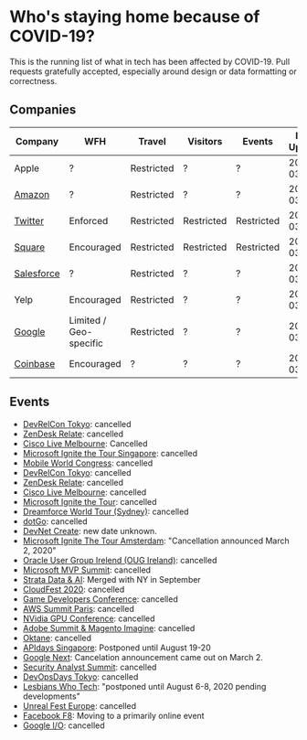 # Who's staying home because of COVID-19?

This is the running list of what in tech has been affected by COVID-19. Pull requests gratefully accepted, especially around design or data formatting or correctness.

## Companies

| Company | WFH | Travel | Visitors | Events | Last Update |
| --- | --- | --- | --- | --- | --- | 
| Apple | ? | Restricted | ? | ? | 2020-03-03 |
| [Amazon](https://www.businessinsider.com/companies-asking-employees-to-work-from-home-due-to-coronavirus-2020#amazon-told-business-insider-that-its-restricting-travel-to-and-from-china-until-further-notice-those-who-must-travel-have-to-work-from-home-for-two-weeks-after-their-trip-1) | ? | Restricted | ? | ? | 2020-03-03 |
| [Twitter](https://blog.twitter.com/en_us/topics/company/2020/keeping-our-employees-and-partners-safe-during-coronavirus.html) | Enforced | Restricted | Restricted | Restricted | 2020-03-03 |
| [Square](https://twitter.com/zamosta/status/1234658276781912064) | Encouraged | Restricted | Restricted | Restricted | 2020-03-03 |
| [Salesforce](https://www.salesforce.com/blog/2020/03/safety-and-wellbeing-those-around-you.html) | ? | Restricted | ? | ? | 2020-03-03 |
| Yelp | Encouraged | Restricted | ? | ? | 2020-03-03 |
| [Google](https://www.theguardian.com/world/2020/mar/04/coronavirus-google-tech-dublin-twitter-work-from-home#maincontent) | Limited / Geo-specific | Restricted | ? | ? | 2020-03-03 |
| [Coinbase](https://docs.google.com/document/d/1SRP4dnVCvKB7A5WXrESe-cL51i6_cg5nNGLNld6qch0/edit) | Encouraged | ? | ? | ? | 2020-03-03 |

## Events

- [DevRelCon Tokyo](https://tokyo-2020.devrel.net/information/2020/02/13/devrelcon-tokyo-has-canceled_en.html): cancelled
- [ZenDesk Relate](https://www.miamiherald.com/news/business/tourism-cruises/article240801336.html): cancelled
- [Cisco Live Melbourne](https://www.ciscolive.com/apjc.html): Cancelled
- [Microsoft Ignite the Tour Singapore](https://www.microsoft.com/en-sg/ignite-the-tour/singapore): cancelled
- [Mobile World Congress](https://www.mwcbarcelona.com/gsma-statement-on-mwc-2020/): cancelled
- [DevRelCon Tokyo](https://tokyo-2020.devrel.net/information/2020/02/13/devrelcon-tokyo-has-canceled_en.html): cancelled
- [ZenDesk Relate](https://www.miamiherald.com/news/business/tourism-cruises/article240801336.html): cancelled
- [Cisco Live Melbourne](https://www.ciscolive.com/apjc.html): cancelled
- [Microsoft Ignite the Tour](https://www.microsoft.com/de-ch/ignite-the-tour/zurich): cancelled
- [Dreamforce World Tour (Sydney)](https://www.arnnet.com.au/article/671175/salesforce-world-tour-sydney-goes-digital-amid-coronavirus-fears/): cancelled
- [dotGo](https://twitter.com/dotGoEu/status/1234767083369639937): cancelled
- [DevNet Create](https://developer.cisco.com/devnetcreate/2020/,Postponed): new date unknown.
- [Microsoft Ignite The Tour Amsterdam](https://www.microsoft.com/nl-nl/ignite-the-tour/amsterdam): "Cancellation announced March 2, 2020"
- [Oracle User Group Irelend (OUG Ireland)](https://twitter.com/MDWidlake/status/1234864869377216515): cancelled
- [Microsoft MVP Summit](https://www.geekwire.com/2020/microsoft-cancels-mvp-summit-due-coronavirus-outbreak-seattle-area/): cancelled
- [Strata Data & AI](https://conferences.oreilly.com/strata-data-ai/stai-ca): Merged with NY in September
- [CloudFest 2020](https://www.cloudfest.com/): cancelled
- [Game Developers Conference](https://www.gdconf.com/news/important-gdc-2020-update): cancelled
- [AWS Summit Paris](https://aws.amazon.com/fr/events/summits/paris/): cancelled
- [NVidia GPU Conference](https://www.theverge.com/2020/3/2/21161635/nvidias-gpu-technology-conference-gtc-online-only-coronavirus): cancelled
- [Adobe Summit & Magento Imagine](https://www.adobe.com/summit.html): cancelled
- [Oktane](https://www.oktane20.com/health-safety): cancelled
- [APIdays Singapore](https://www.apidays.co/singapore): Postponed until August 19-20
- [Google Next](https://www.businessinsider.com/google-cloud-cancels-next-conference-coronavirus-2020-3): Cancelation announcement came out on March 2.
- [Security Analyst Summit](https://twitter.com/TheSAScon/status/1234911915773583361): cancelled
- [DevOpsDays Tokyo](https://twitter.com/DevOpsDaysTokyo/status/1234433425114722308): cancelled
- [Lesbians Who Tech](https://twitter.com/ArlanWasHere/status/1234622619867066368?s=20): "postponed until August 6-8, 2020 pending developments"
- [Unreal Fest Europe](https://www.unrealengine.com/en-US/events/unreal-fest-europe-2020): cancelled
- [Facebook F8](https://developers.facebook.com/blog/post/2020/02/27/important-f8-2020-update/): Moving to a primarily online event
- [Google I/O](https://techcrunch.com/2020/03/03/google-cancels-its-2020-i-o-developer-conference/): cancelled

